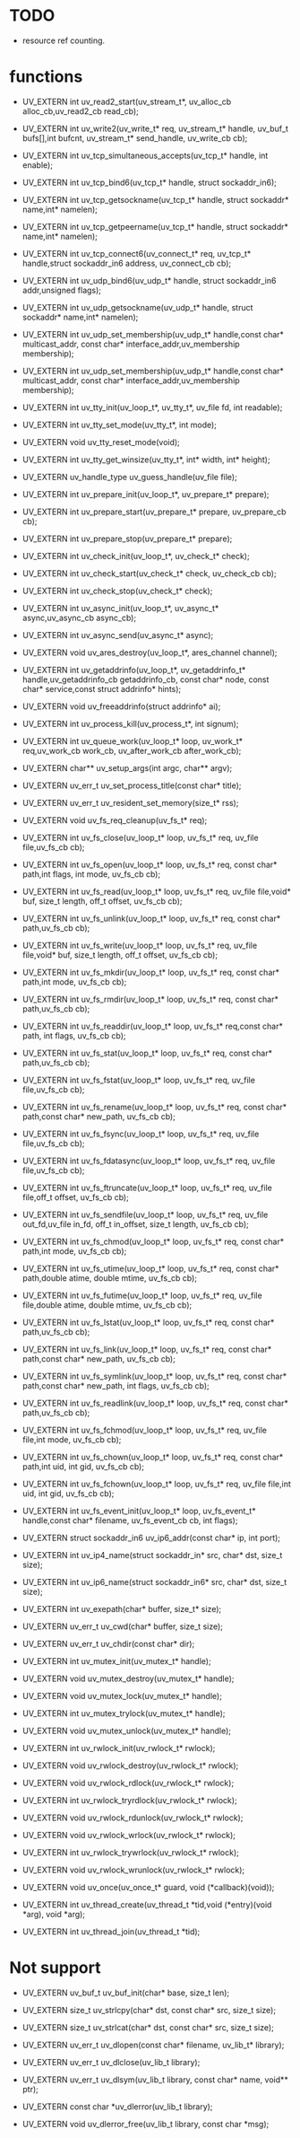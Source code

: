 # TODO

* resource ref counting.

# functions

* UV_EXTERN int uv_read2_start(uv_stream_t*, uv_alloc_cb alloc_cb,uv_read2_cb read_cb);
* UV_EXTERN int uv_write2(uv_write_t* req, uv_stream_t* handle, uv_buf_t bufs[],int bufcnt, uv_stream_t* send_handle, uv_write_cb cb);
* UV_EXTERN int uv_tcp_simultaneous_accepts(uv_tcp_t* handle, int enable);
* UV_EXTERN int uv_tcp_bind6(uv_tcp_t* handle, struct sockaddr_in6);
* UV_EXTERN int uv_tcp_getsockname(uv_tcp_t* handle, struct sockaddr* name,int* namelen);
* UV_EXTERN int uv_tcp_getpeername(uv_tcp_t* handle, struct sockaddr* name,int* namelen);
* UV_EXTERN int uv_tcp_connect6(uv_connect_t* req, uv_tcp_t* handle,struct sockaddr_in6 address, uv_connect_cb cb);
* UV_EXTERN int uv_udp_bind6(uv_udp_t* handle, struct sockaddr_in6 addr,unsigned flags);
* UV_EXTERN int uv_udp_getsockname(uv_udp_t* handle, struct sockaddr* name,int* namelen);
* UV_EXTERN int uv_udp_set_membership(uv_udp_t* handle,const char* multicast_addr, const char* interface_addr,uv_membership membership);
* UV_EXTERN int uv_udp_set_membership(uv_udp_t* handle,const char* multicast_addr, const char* interface_addr,uv_membership membership);

* UV_EXTERN int uv_tty_init(uv_loop_t*, uv_tty_t*, uv_file fd, int readable);
* UV_EXTERN int uv_tty_set_mode(uv_tty_t*, int mode);
* UV_EXTERN void uv_tty_reset_mode(void);
* UV_EXTERN int uv_tty_get_winsize(uv_tty_t*, int* width, int* height);
* UV_EXTERN uv_handle_type uv_guess_handle(uv_file file);

* UV_EXTERN int uv_prepare_init(uv_loop_t*, uv_prepare_t* prepare);
* UV_EXTERN int uv_prepare_start(uv_prepare_t* prepare, uv_prepare_cb cb);
* UV_EXTERN int uv_prepare_stop(uv_prepare_t* prepare);

* UV_EXTERN int uv_check_init(uv_loop_t*, uv_check_t* check);
* UV_EXTERN int uv_check_start(uv_check_t* check, uv_check_cb cb);
* UV_EXTERN int uv_check_stop(uv_check_t* check);

* UV_EXTERN int uv_async_init(uv_loop_t*, uv_async_t* async,uv_async_cb async_cb);
* UV_EXTERN int uv_async_send(uv_async_t* async);

* UV_EXTERN void uv_ares_destroy(uv_loop_t*, ares_channel channel);

* UV_EXTERN int uv_getaddrinfo(uv_loop_t*, uv_getaddrinfo_t* handle,uv_getaddrinfo_cb getaddrinfo_cb, const char* node, const char* service,const struct addrinfo* hints);
* UV_EXTERN void uv_freeaddrinfo(struct addrinfo* ai);

* UV_EXTERN int uv_process_kill(uv_process_t*, int signum);

* UV_EXTERN int uv_queue_work(uv_loop_t* loop, uv_work_t* req,uv_work_cb work_cb, uv_after_work_cb after_work_cb);
* UV_EXTERN char** uv_setup_args(int argc, char** argv);
* UV_EXTERN uv_err_t uv_set_process_title(const char* title);
* UV_EXTERN uv_err_t uv_resident_set_memory(size_t* rss);

* UV_EXTERN void uv_fs_req_cleanup(uv_fs_t* req);
* UV_EXTERN int uv_fs_close(uv_loop_t* loop, uv_fs_t* req, uv_file file,uv_fs_cb cb);
* UV_EXTERN int uv_fs_open(uv_loop_t* loop, uv_fs_t* req, const char* path,int flags, int mode, uv_fs_cb cb);
* UV_EXTERN int uv_fs_read(uv_loop_t* loop, uv_fs_t* req, uv_file file,void* buf, size_t length, off_t offset, uv_fs_cb cb);
* UV_EXTERN int uv_fs_unlink(uv_loop_t* loop, uv_fs_t* req, const char* path,uv_fs_cb cb);
* UV_EXTERN int uv_fs_write(uv_loop_t* loop, uv_fs_t* req, uv_file file,void* buf, size_t length, off_t offset, uv_fs_cb cb);
* UV_EXTERN int uv_fs_mkdir(uv_loop_t* loop, uv_fs_t* req, const char* path,int mode, uv_fs_cb cb);
* UV_EXTERN int uv_fs_rmdir(uv_loop_t* loop, uv_fs_t* req, const char* path,uv_fs_cb cb);
* UV_EXTERN int uv_fs_readdir(uv_loop_t* loop, uv_fs_t* req,const char* path, int flags, uv_fs_cb cb);
* UV_EXTERN int uv_fs_stat(uv_loop_t* loop, uv_fs_t* req, const char* path,uv_fs_cb cb);
* UV_EXTERN int uv_fs_fstat(uv_loop_t* loop, uv_fs_t* req, uv_file file,uv_fs_cb cb);
* UV_EXTERN int uv_fs_rename(uv_loop_t* loop, uv_fs_t* req, const char* path,const char* new_path, uv_fs_cb cb);
* UV_EXTERN int uv_fs_fsync(uv_loop_t* loop, uv_fs_t* req, uv_file file,uv_fs_cb cb);
* UV_EXTERN int uv_fs_fdatasync(uv_loop_t* loop, uv_fs_t* req, uv_file file,uv_fs_cb cb);
* UV_EXTERN int uv_fs_ftruncate(uv_loop_t* loop, uv_fs_t* req, uv_file file,off_t offset, uv_fs_cb cb);
* UV_EXTERN int uv_fs_sendfile(uv_loop_t* loop, uv_fs_t* req, uv_file out_fd,uv_file in_fd, off_t in_offset, size_t length, uv_fs_cb cb);
* UV_EXTERN int uv_fs_chmod(uv_loop_t* loop, uv_fs_t* req, const char* path,int mode, uv_fs_cb cb);
* UV_EXTERN int uv_fs_utime(uv_loop_t* loop, uv_fs_t* req, const char* path,double atime, double mtime, uv_fs_cb cb);
* UV_EXTERN int uv_fs_futime(uv_loop_t* loop, uv_fs_t* req, uv_file file,double atime, double mtime, uv_fs_cb cb);
* UV_EXTERN int uv_fs_lstat(uv_loop_t* loop, uv_fs_t* req, const char* path,uv_fs_cb cb);
* UV_EXTERN int uv_fs_link(uv_loop_t* loop, uv_fs_t* req, const char* path,const char* new_path, uv_fs_cb cb);
* UV_EXTERN int uv_fs_symlink(uv_loop_t* loop, uv_fs_t* req, const char* path,const char* new_path, int flags, uv_fs_cb cb);
* UV_EXTERN int uv_fs_readlink(uv_loop_t* loop, uv_fs_t* req, const char* path,uv_fs_cb cb);
* UV_EXTERN int uv_fs_fchmod(uv_loop_t* loop, uv_fs_t* req, uv_file file,int mode, uv_fs_cb cb);
* UV_EXTERN int uv_fs_chown(uv_loop_t* loop, uv_fs_t* req, const char* path,int uid, int gid, uv_fs_cb cb);
* UV_EXTERN int uv_fs_fchown(uv_loop_t* loop, uv_fs_t* req, uv_file file,int uid, int gid, uv_fs_cb cb);

* UV_EXTERN int uv_fs_event_init(uv_loop_t* loop, uv_fs_event_t* handle,const char* filename, uv_fs_event_cb cb, int flags);

* UV_EXTERN struct sockaddr_in6 uv_ip6_addr(const char* ip, int port);
* UV_EXTERN int uv_ip4_name(struct sockaddr_in* src, char* dst, size_t size);
* UV_EXTERN int uv_ip6_name(struct sockaddr_in6* src, char* dst, size_t size);

* UV_EXTERN int uv_exepath(char* buffer, size_t* size);
* UV_EXTERN uv_err_t uv_cwd(char* buffer, size_t size);
* UV_EXTERN uv_err_t uv_chdir(const char* dir);

* UV_EXTERN int uv_mutex_init(uv_mutex_t* handle);
* UV_EXTERN void uv_mutex_destroy(uv_mutex_t* handle);
* UV_EXTERN void uv_mutex_lock(uv_mutex_t* handle);
* UV_EXTERN int uv_mutex_trylock(uv_mutex_t* handle);
* UV_EXTERN void uv_mutex_unlock(uv_mutex_t* handle);

* UV_EXTERN int uv_rwlock_init(uv_rwlock_t* rwlock);
* UV_EXTERN void uv_rwlock_destroy(uv_rwlock_t* rwlock);
* UV_EXTERN void uv_rwlock_rdlock(uv_rwlock_t* rwlock);
* UV_EXTERN int uv_rwlock_tryrdlock(uv_rwlock_t* rwlock);
* UV_EXTERN void uv_rwlock_rdunlock(uv_rwlock_t* rwlock);
* UV_EXTERN void uv_rwlock_wrlock(uv_rwlock_t* rwlock);
* UV_EXTERN int uv_rwlock_trywrlock(uv_rwlock_t* rwlock);
* UV_EXTERN void uv_rwlock_wrunlock(uv_rwlock_t* rwlock);

* UV_EXTERN void uv_once(uv_once_t* guard, void (*callback)(void));
* UV_EXTERN int uv_thread_create(uv_thread_t *tid,void (*entry)(void *arg), void *arg);
* UV_EXTERN int uv_thread_join(uv_thread_t *tid);


# Not support

* UV_EXTERN uv_buf_t uv_buf_init(char* base, size_t len);
* UV_EXTERN size_t uv_strlcpy(char* dst, const char* src, size_t size);
* UV_EXTERN size_t uv_strlcat(char* dst, const char* src, size_t size);

* UV_EXTERN uv_err_t uv_dlopen(const char* filename, uv_lib_t* library);
* UV_EXTERN uv_err_t uv_dlclose(uv_lib_t library);
* UV_EXTERN uv_err_t uv_dlsym(uv_lib_t library, const char* name, void** ptr);
* UV_EXTERN const char *uv_dlerror(uv_lib_t library);
* UV_EXTERN void uv_dlerror_free(uv_lib_t library, const char *msg);
